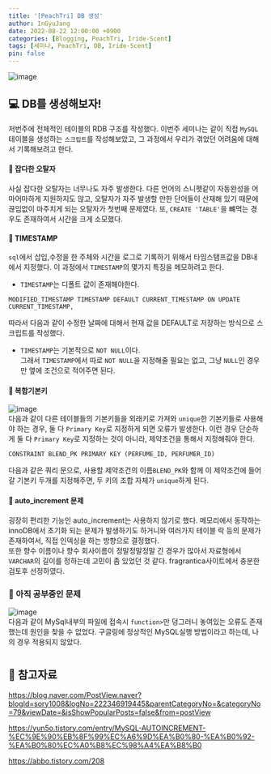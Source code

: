 ```yaml
---
title: '[PeachTri] DB 생성'
author: InGyuJang
date: 2022-08-22 12:00:00 +0900
categories: [Blogging, PeachTri, Iride-Scent]
tags: [세미나, PeachTri, DB, Iride-Scent]
pin: false
---
```

![image](https://media.giphy.com/media/xT5LMqvvGAWVZJ1iq4/giphy.gif)
## 💻 DB를 생성해보자!
저번주에 전체적인 테이블의 RDB 구조를 작성했다. 이번주 세미나는 같이 직접 `MySQL`테이블을 생성하는 `스크립트`를 작성해보았고, 그 과정에서 우리가 겪었던 어려움에 대해서 기록해보려고 한다.

#### 📌 잡다한 오탈자
사실 잡다한 오탈자는 너무나도 자주 발생한다. 다른 언어의 스니펫같이 자동완성을 어마어마하게 지원하지도 않고, 오탈자가 자주 발생할 만한 단어들이 산재해 있기 때문에 끊임없이 마주치게 되는 오탈자가 첫번째 문제였다. 또, `CREATE 'TABLE'`을 뺴먹는 경우도 존재하여서 시간을 크게 소모했다.

#### 📌  TIMESTAMP
`sql`에서 삽입,수정을 한 주체와 시간을 로그로 기록하기 위해서 타임스탬프값을 DB내에서 지정했다. 이 과정에서 `TIMESTAMP`의 몇가지 특징을 메모하려고 한다.
- `TIMESTAMP`는 디폴트 값이 존재해야한다.
```
MODIFIED_TIMESTAMP TIMESTAMP DEFAULT CURRENT_TIMESTAMP ON UPDATE CURRENT_TIMESTAMP,
```
따라서 다음과 같이 수정한 날짜에 대해서 현재 값을 DEFAULT로 저장하는 방식으로 스크립트를 작성했다.  

- `TIMESTAMP`는 기본적으로 `NOT NULL`이다.  
그래서 `TIMESTAMP`에서 따로 `NOT NULL`을 지정해줄 필요는 없고, 그냥 `NULL`인 경우만 옆에 조건으로 적어주면 된다.

#### 📌  복합기본키
![image](https://user-images.githubusercontent.com/74250270/186566366-9ba6000b-b742-4a81-855a-5e30f18788af.png)  
다음과 같이 다른 테이블들의 기본키들을 외래키로 가져와 `unique`한 기본키들로 사용해야 하는 경우, 둘 다 `Primary Key`로 지정하게 되면 오류가 발생한다. 이런 경우 단순하게 둘 다 `Primary Key`로 지정하는 것이 아니라, 제약조건을 통해서 지정해줘야 한다.
```
CONSTRAINT BLEND_PK PRIMARY KEY (PERFUME_ID, PERFUMER_ID)
```
다음과 같은 쿼리 문으로, 사용할 제약조건의 이름`BLEND_PK`와 함께 이 제약조건에 들어갈 기본키 두개를 지정해주면, 두 키의 조합 자체가 `unique`하게 된다.


#### 📌 auto_increment 문제
굉장히 편리한 기능인 auto_increment는 사용하지 않기로 했다.
메모리에서 동작하는 innoDB에서 초기화 되는 문제가 발생하기도 하거니와 여러가지 테이블 락 등의 문제가 존재하여서, 직접 인덱싱을 하는 방향으로 결정했다.  
또한 향수 이름이나 향수 회사이름이 정말정말정말 긴 경우가 많아서 자료형에서 `VARCHAR`의 길이를 정하는데 고민이 좀 있었던 것 같다. fragrantica사이트에서 충분한 검토후 선정하였다.  

### 🤦 아직 공부중인 문제
![image](https://user-images.githubusercontent.com/74250270/186464117-b69f094c-772d-42f5-bd63-f18f3a2347cf.png)  
다음과 같이 MySql내부의 파일에 접속시 `function>`만 덩그러니 놓여있는 오류도 존재했는데 원인을 찾을 수 없었다. 구글링에 정상적인 MySQL실행 방법이라고 하는데, 나의 경우 적용되지 않았다.  

#  
    
📖 참고자료
---
https://blog.naver.com/PostView.naver?blogId=sory1008&logNo=222346919445&parentCategoryNo=&categoryNo=79&viewDate=&isShowPopularPosts=false&from=postView

https://yun5o.tistory.com/entry/MySQL-AUTOINCREMENT-%EC%9E%90%EB%8F%99%EC%A6%9D%EA%B0%80-%EA%B0%92-%EA%B0%80%EC%A0%B8%EC%98%A4%EA%B8%B0

https://abbo.tistory.com/208